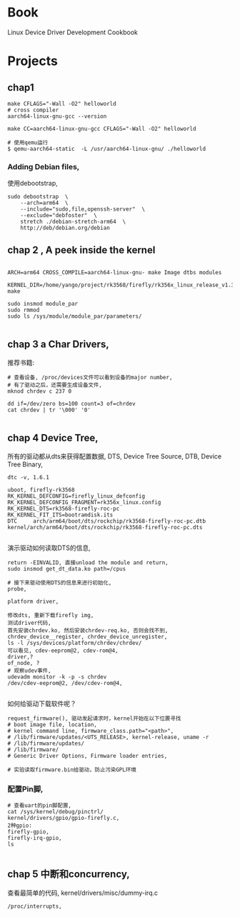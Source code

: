 # Book
Linux Device Driver Development Cookbook

# Projects
## chap1

```shell
make CFLAGS="-Wall -O2" helloworld
# cross compiler
aarch64-linux-gnu-gcc --version

make CC=aarch64-linux-gnu-gcc CFLAGS="-Wall -O2" helloworld

# 使用qemu运行 
$ qemu-aarch64-static  -L /usr/aarch64-linux-gnu/ ./helloworld

```

### Adding Debian files,
使用debootstrap,

```
sudo debootstrap  \
    --arch=arm64  \
    --include="sudo,file,openssh-server"  \
    --exclude="debfoster"  \
    stretch ./debian-stretch-arm64  \
    http://deb/debian.org/debian

```

## chap 2 , A peek inside the kernel

```

ARCH=arm64 CROSS_COMPILE=aarch64-linux-gnu- make Image dtbs modules

KERNEL_DIR=/home/yango/project/rk3568/firefly/rk356x_linux_release_v1.3.0b/rk356x_linux_release/kernel  make

sudo insmod module_par  
sudo rmmod
sudo ls /sys/module/module_par/parameters/
 
```

## chap 3 a Char Drivers,
推荐书籍: <gnulinux-rapid-embedded-programming>

```shell
# 查看设备, /proc/devices文件可以看到设备的major number, 
# 有了驱动之后，还需要生成设备文件,
mknod chrdev c 237 0

dd if=/dev/zero bs=100 count=3 of=chrdev
cat chrdev | tr '\000' '0'


```

## chap 4 Device Tree,
所有的驱动都从dts来获得配置数据, DTS, Device Tree Source, DTB, Device Tree Binary,

```
dtc -v, 1.6.1

uboot, firefly-rk3568
RK_KERNEL_DEFCONFIG=firefly_linux_defconfig
RK_KERNEL_DEFCONFIG_FRAGMENT=rk356x_linux.config
RK_KERNEL_DTS=rk3568-firefly-roc-pc
RK_KERNEL_FIT_ITS=bootramdisk.its
DTC     arch/arm64/boot/dts/rockchip/rk3568-firefly-roc-pc.dtb
kernel/arch/arm64/boot/dts/rockchip/rk3568-firefly-roc-pc.dts


```

演示驱动如何读取DTS的信息,
```shell
return -EINVALID, 直接unload the module and return, 
sudo insmod get_dt_data.ko path=/cpus

# 接下来驱动使用DTS的信息来进行初始化,
probe,

platform driver, 

修改dts, 重新下载firefly img,
测试driver代码, 
首先安装chrdev.ko, 然后安装chrdev-req.ko, 否则会找不到, chrdev_device__register, chrdev_device_unregister,
ls -l /sys/devices/platform/chrdev/chrdev/
可以看见, cdev-eeprom@2, cdev-rom@4,
driver,?
of_node, ?
# 观察udev事件,
udevadm monitor -k -p -s chrdev
/dev/cdev-eeprom@2, /dev/cdev-rom@4,


```

如何给驱动下载软件呢？

```shell
request_firmware(), 驱动发起请求时，kernel开始在以下位置寻找
# boot image file, location,
# kernel command line, firmware_class.path="<path>",
# /lib/firmware/updates/<UTS_RELEASE>, kernel-release, uname -r
# /lib/firmware/updates/
# /lib/firmware/
# Generic Driver Options, Firmware loader entries,

# 实验读取firmware.bin给驱动，防止污染GPL环境
```

### 配置Pin脚,


```shell
# 查看uart的pin脚配置,
cat /sys/kernel/debug/pinctrl/
kernel/drivers/gpio/gpio-firefly.c,
2种gpio:
firefly-gpio,
firefly-irq-gpio,
ls 


```

## chap 5 中断和concurrency,

查看最简单的代码, kernel/drivers/misc/dummy-irq.c

```
/proc/interrupts, 

```
